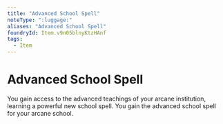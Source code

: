 ```yaml
---
title: "Advanced School Spell"
noteType: ":luggage:"
aliases: "Advanced School Spell"
foundryId: Item.v9n05blnyKtzHAnf
tags:
  - Item
---
```


# Advanced School Spell

You gain access to the advanced teachings of your arcane institution, learning a powerful new school spell. You gain the advanced school spell for your arcane school.
